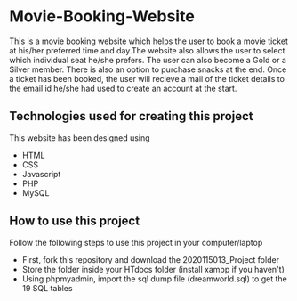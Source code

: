 # Movie-Booking-Website
This is a movie booking website which helps the user to book a movie ticket at his/her preferred time and day.The website also allows the user to select which individual seat he/she prefers. The user can also become a Gold or a Silver member. There is also an option to purchase snacks at the end. Once a ticket has been booked, the user will recieve a mail of the ticket details to the email id he/she had used to create an account at the start.

## Technologies used for creating this project
This website has been designed using
* HTML
* CSS
* Javascript
* PHP
* MySQL

## How to use this project
Follow the following steps to use this project in your computer/laptop

* First, fork this repository and download the 2020115013_Project folder
* Store the folder inside your HTdocs folder (install xampp if you haven't)
* Using phpmyadmin, import the sql dump file (dreamworld.sql) to get the 19 SQL tables
